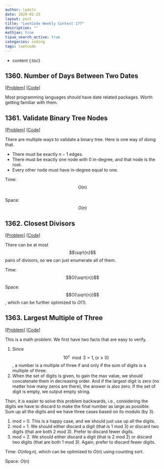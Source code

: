 ```yaml
---
author: lydxlx
date: 2020-02-23
layout: post
title: "LeetCode Weekly Contest 177"
description: ""
mathjax: true
tipue_search_active: true
categories: coding
tags: leetcode
---
```


* content
{:toc}

## 1360. Number of Days Between Two Dates
[[Problem](https://leetcode.com/problems/number-of-days-between-two-dates/)]
[[Code](https://github.com/lydxlx1/LeetCode/blob/master/src/number-of-days-between-two-dates.py)]

Most programming languages should have date related packages. Worth getting familiar with them.

## 1361. Validate Binary Tree Nodes
[[Problem](https://leetcode.com/problems/validate-binary-tree-nodes/)]
[[Code](https://github.com/lydxlx1/LeetCode/blob/master/src/validate-binary-tree-nodes.py)]

There are multiple ways to validate a binary tree. Here is one way of doing that.
- There must be exactly $n - 1$ edges.
- There must be exactly one node with 0 in-degree, and that node is the root.
- Every other node must have in-degree equal to one.

Time: $$O(n)$$  
Space: $$O(n)$$

## 1362. Closest Divisors
[[Problem](https://leetcode.com/problems/closest-divisors/)]
[[Code](https://github.com/lydxlx1/LeetCode/blob/master/src/closest-divisors.py)]

There can be at most $$\sqrt{n}$$ pairs of divisors, so we can just enumerate all of them.

Time: $$O(\sqrt{n})$$

Space: $$O(\sqrt{n})$$, which can be further optimized to $O(1)$.

## 1363. Largest Multiple of Three
[[Problem](https://leetcode.com/problems/largest-multiple-of-three/)]
[[Code](https://github.com/lydxlx1/LeetCode/blob/master/src/largest-multiple-of-three.py)]

This is a math problem. We first have two facts that are easy to verify.
1. Since $$10^x \mod 3 = 1, (x \ge 0)$$, a number is a multiple of three if and only if the sum of digits is a multiple of three.
2. When the set of digits is given, to gain the max value, we should concatenate them in decreasing order.
   And if the largest digit is zero (no matter how many zeros are there), the answer is also zero.
   If the set of digit is empty, we output empty string.
   
Then, it is easier to solve this problem backwards, i.e.,
considering the digits we have to discard to make the final number as large as possible.
Sum up all the digits and we have three cases based on its modulo (by 3).
1. mod = 0. This is a happy case, and we should just use up all the digits.
2. mod = 1. We should either discard a digit (that is 1 mod 3) or discard two digits (that are both 2 mod 3).
   Prefer to discard fewer digits.
3. mod = 2. We should either discard a digit (that is 2 mod 2) or discard two digits (that are both 1 mod 3).
    Again, prefer to discard fewer digits.

Time: $O(n \log n)$, which can be optimized to $O(n)$ using counting sort.

Space: $O(n)$
